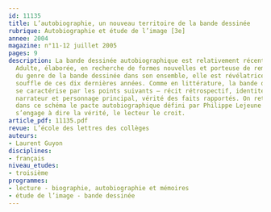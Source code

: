 ```yaml
---
id: 11135
title: L’autobiographie, un nouveau territoire de la bande dessinée
rubrique: Autobiographie et étude de l’image [3e]
annee: 2004
magazine: n°11-12 juillet 2005
pages: 9
description: La bande dessinée autobiographique est relativement récente en France.
  Adulte, élaborée, en recherche de formes nouvelles et porteuse de remises en cause
  du genre de la bande dessinée dans son ensemble, elle est révélatrice d’un nouveau
  souffle de ces dix dernières années. Comme en littérature, la bande dessinée autobiographique
  se caractérise par les points suivants – récit rétrospectif, identité entre auteur,
  narrateur et personnage principal, vérité des faits rapportés. On retrouve évidemment
  dans ce schéma le pacte autobiographique défini par Philippe Lejeune – l’auteur
  s’engage à dire la vérité, le lecteur le croit.
article_pdf: 11135.pdf
revue: L’école des lettres des collèges
auteurs:
- Laurent Guyon
disciplines:
- français
niveau_etudes:
- troisième
programmes:
- lecture - biographie, autobiographie et mémoires
- étude de l’image - bande dessinée
---
```

